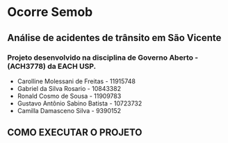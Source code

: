 # Ocorre Semob
## Análise de acidentes de trânsito em São Vicente
### Projeto desenvolvido na disciplina de Governo Aberto - (ACH3778) da EACH USP.

- Carolline Molessani de Freitas - 11915748
- Gabriel da Silva Rosario - 10843382
- Ronald Cosmo de Sousa - 11909783
- Gustavo Antônio Sabino Batista - 10723732
- Camilla Damasceno Silva - 9390152

## COMO EXECUTAR O PROJETO

